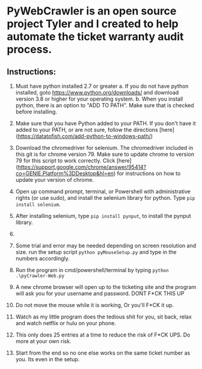 # **PyWebCrawler** is an open source project Tyler and I created to help automate the ticket warranty audit process.


## Instructions:

1. Must have python installed 2.7 or greater
  a. If you do not have python installed, goto https://www.python.org/downloads/ and download version 3.8 or higher for your operating system.
  b. When you install python, there is an option to "ADD TO PATH". Make sure that is checked before installing.

2. Make sure that you have Python added to your PATH. If you don't have it added to your PATH, or are not sure, follow the directions [here] (https://datatofish.com/add-python-to-windows-path/)
3. Download the chromedriver for selenium. The chromedriver included in this git is for chrome version 79. Make sure to update chrome to version 79 for this script to work correctly. Click [here] (https://support.google.com/chrome/answer/95414?co=GENIE.Platform%3DDesktop&hl=en) for instructions on how to update your version of chrome.  
4. Open up command prompt, terminal, or Powershell with administrative rights (or use sudo), and install the selenium library for python. Type `pip install selenium`.
5. After installing selenium, type `pip install pynput`, to install the pynput library.
6.
6. Some trial and error may be needed depending on screen resolution and size. run the setup script `python pyMouseSetup.py` and type in the numbers accordingly.
7. Run the program in cmd/powershell/terminal by typing `python .\pyCrawler-Web.py`
8. A new chrome browser will open up to the ticketing site and the program will ask you for your username and password. DONT F*CK THIS UP
9. Do not move the mouse while it is working, Or you'll F*CK  it up.
10. Watch as my little program does the tedious shit for you, sit back, relax and watch netflix or hulu on your phone.
11. This only does 25 entries at a time to reduce the risk of F*CK UPS. Do more at your own risk.
12. Start from the end so no one else works on the same ticket number as you. Its even in the setup.
